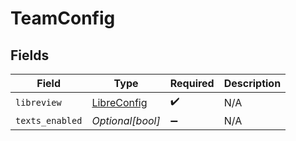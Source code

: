 # TeamConfig


## Fields

| Field                                             | Type                                              | Required                                          | Description                                       |
| ------------------------------------------------- | ------------------------------------------------- | ------------------------------------------------- | ------------------------------------------------- |
| `libreview`                                       | [LibreConfig](../../models/shared/libreconfig.md) | :heavy_check_mark:                                | N/A                                               |
| `texts_enabled`                                   | *Optional[bool]*                                  | :heavy_minus_sign:                                | N/A                                               |